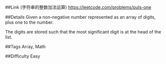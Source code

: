 ##Link (字符串的整数加法运算)
https://leetcode.com/problems/puls-one

##Details
Given a non-negative number represented as an array of digits, plus one to the number.

The digits are stored such that the most significant digit is at the head of the list.

##Tags
Array, Math

##Difficulty
Easy
